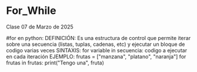 # For_While
Clase 07 de Marzo de 2025

#for en python: DEFINICIÓN: Es una estructura de control que permite iterar sobre una secuencia (listas, tuplas, cadenas, etc) y ejecutar un bloque de codigo varias veces 
                SINTAXIS: for variable in secuencia: codigo a ejecutar en cada iteración 
                EJEMPLO: frutas = ["manzana", "platano", "naranja"] 
                         for frutas in frutas: 
                           print("Tengo una", fruta)
